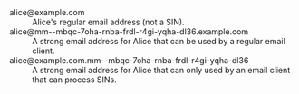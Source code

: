 <dl>
<dt>alice@example.com
<dd>Alice's regular email address (not a SIN). 
<dt>alice@mm--mbqc-7oha-rnba-frdl-r4gi-yqha-dl36.example.com
<dd>A strong email address for Alice that can be used by a regular email client.
<dt>alice@example.com.mm--mbqc-7oha-rnba-frdl-r4gi-yqha-dl36
<dd>A strong email address for Alice that can only used by an email client that can process SINs.
</dl>
